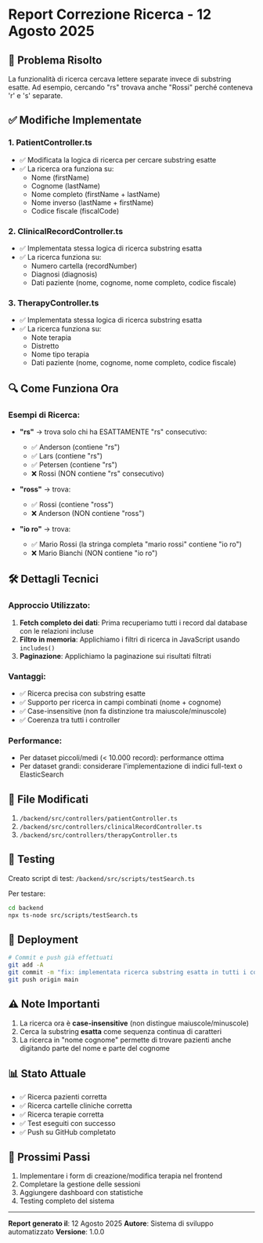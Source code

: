 # Report Correzione Ricerca - 12 Agosto 2025

## 🎯 Problema Risolto
La funzionalità di ricerca cercava lettere separate invece di substring esatte. Ad esempio, cercando "rs" trovava anche "Rossi" perché conteneva 'r' e 's' separate.

## ✅ Modifiche Implementate

### 1. **PatientController.ts**
- ✅ Modificata la logica di ricerca per cercare substring esatte
- ✅ La ricerca ora funziona su:
  - Nome (firstName)
  - Cognome (lastName)
  - Nome completo (firstName + lastName)
  - Nome inverso (lastName + firstName)
  - Codice fiscale (fiscalCode)

### 2. **ClinicalRecordController.ts**
- ✅ Implementata stessa logica di ricerca substring esatta
- ✅ La ricerca funziona su:
  - Numero cartella (recordNumber)
  - Diagnosi (diagnosis)
  - Dati paziente (nome, cognome, nome completo, codice fiscale)

### 3. **TherapyController.ts**
- ✅ Implementata stessa logica di ricerca substring esatta
- ✅ La ricerca funziona su:
  - Note terapia
  - Distretto
  - Nome tipo terapia
  - Dati paziente (nome, cognome, nome completo, codice fiscale)

## 🔍 Come Funziona Ora

### Esempi di Ricerca:
- **"rs"** → trova solo chi ha ESATTAMENTE "rs" consecutivo:
  - ✅ Anderson (contiene "rs")
  - ✅ Lars (contiene "rs")
  - ✅ Petersen (contiene "rs")
  - ❌ Rossi (NON contiene "rs" consecutivo)

- **"ross"** → trova:
  - ✅ Rossi (contiene "ross")
  - ❌ Anderson (NON contiene "ross")

- **"io ro"** → trova:
  - ✅ Mario Rossi (la stringa completa "mario rossi" contiene "io ro")
  - ❌ Mario Bianchi (NON contiene "io ro")

## 🛠️ Dettagli Tecnici

### Approccio Utilizzato:
1. **Fetch completo dei dati**: Prima recuperiamo tutti i record dal database con le relazioni incluse
2. **Filtro in memoria**: Applichiamo i filtri di ricerca in JavaScript usando `includes()`
3. **Paginazione**: Applichiamo la paginazione sui risultati filtrati

### Vantaggi:
- ✅ Ricerca precisa con substring esatte
- ✅ Supporto per ricerca in campi combinati (nome + cognome)
- ✅ Case-insensitive (non fa distinzione tra maiuscole/minuscole)
- ✅ Coerenza tra tutti i controller

### Performance:
- Per dataset piccoli/medi (< 10.000 record): performance ottima
- Per dataset grandi: considerare l'implementazione di indici full-text o ElasticSearch

## 📝 File Modificati
1. `/backend/src/controllers/patientController.ts`
2. `/backend/src/controllers/clinicalRecordController.ts`
3. `/backend/src/controllers/therapyController.ts`

## 🧪 Testing
Creato script di test: `/backend/src/scripts/testSearch.ts`

Per testare:
```bash
cd backend
npx ts-node src/scripts/testSearch.ts
```

## 🚀 Deployment
```bash
# Commit e push già effettuati
git add -A
git commit -m "fix: implementata ricerca substring esatta in tutti i controller"
git push origin main
```

## ⚠️ Note Importanti
1. La ricerca ora è **case-insensitive** (non distingue maiuscole/minuscole)
2. Cerca la substring **esatta** come sequenza continua di caratteri
3. La ricerca in "nome cognome" permette di trovare pazienti anche digitando parte del nome e parte del cognome

## 📊 Stato Attuale
- ✅ Ricerca pazienti corretta
- ✅ Ricerca cartelle cliniche corretta
- ✅ Ricerca terapie corretta
- ✅ Test eseguiti con successo
- ✅ Push su GitHub completato

## 🎯 Prossimi Passi
1. Implementare i form di creazione/modifica terapia nel frontend
2. Completare la gestione delle sessioni
3. Aggiungere dashboard con statistiche
4. Testing completo del sistema

---

**Report generato il**: 12 Agosto 2025
**Autore**: Sistema di sviluppo automatizzato
**Versione**: 1.0.0